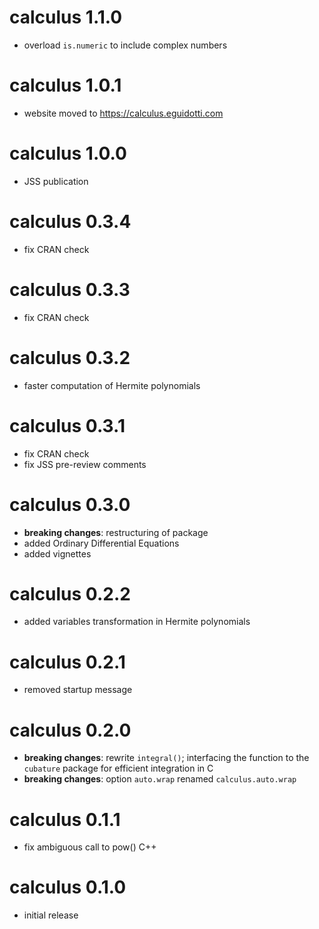 # calculus 1.1.0

- overload `is.numeric` to include complex numbers

# calculus 1.0.1

- website moved to https://calculus.eguidotti.com

# calculus 1.0.0

- JSS publication

# calculus 0.3.4

- fix CRAN check

# calculus 0.3.3

- fix CRAN check

# calculus 0.3.2

- faster computation of Hermite polynomials

# calculus 0.3.1

- fix CRAN check
- fix JSS pre-review comments

# calculus 0.3.0

- __breaking changes__: restructuring of package
- added Ordinary Differential Equations
- added vignettes

# calculus 0.2.2

- added variables transformation in Hermite polynomials

# calculus 0.2.1

- removed startup message

# calculus 0.2.0

- __breaking changes__: rewrite `integral()`; interfacing the function to the `cubature` package for efficient integration in C 
- __breaking changes__: option `auto.wrap` renamed `calculus.auto.wrap`

# calculus 0.1.1

- fix ambiguous call to pow() C++

# calculus 0.1.0

- initial release
